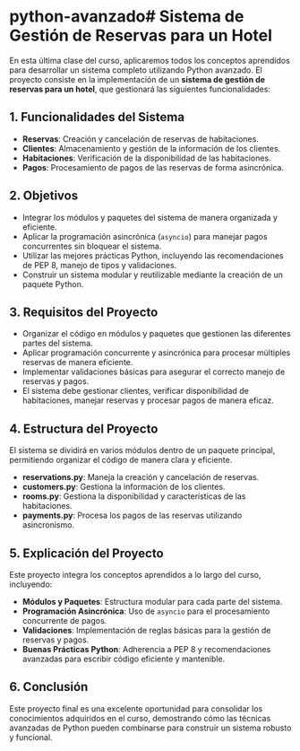 # python-avanzado# Sistema de Gestión de Reservas para un Hotel

En esta última clase del curso, aplicaremos todos los conceptos aprendidos para desarrollar un sistema completo utilizando Python avanzado. El proyecto consiste en la implementación de un **sistema de gestión de reservas para un hotel**, que gestionará las siguientes funcionalidades:

## 1. Funcionalidades del Sistema

- **Reservas**: Creación y cancelación de reservas de habitaciones.
- **Clientes**: Almacenamiento y gestión de la información de los clientes.
- **Habitaciones**: Verificación de la disponibilidad de las habitaciones.
- **Pagos**: Procesamiento de pagos de las reservas de forma asincrónica.

## 2. Objetivos

- Integrar los módulos y paquetes del sistema de manera organizada y eficiente.
- Aplicar la programación asincrónica (`asyncio`) para manejar pagos concurrentes sin bloquear el sistema.
- Utilizar las mejores prácticas Python, incluyendo las recomendaciones de PEP 8, manejo de tipos y validaciones.
- Construir un sistema modular y reutilizable mediante la creación de un paquete Python.

## 3. Requisitos del Proyecto

- Organizar el código en módulos y paquetes que gestionen las diferentes partes del sistema.
- Aplicar programación concurrente y asincrónica para procesar múltiples reservas de manera eficiente.
- Implementar validaciones básicas para asegurar el correcto manejo de reservas y pagos.
- El sistema debe gestionar clientes, verificar disponibilidad de habitaciones, manejar reservas y procesar pagos de manera eficaz.

## 4. Estructura del Proyecto

El sistema se dividirá en varios módulos dentro de un paquete principal, permitiendo organizar el código de manera clara y eficiente.

- **reservations.py**: Maneja la creación y cancelación de reservas.
- **customers.py**: Gestiona la información de los clientes.
- **rooms.py**: Gestiona la disponibilidad y características de las habitaciones.
- **payments.py**: Procesa los pagos de las reservas utilizando asincronismo.

## 5. Explicación del Proyecto

Este proyecto integra los conceptos aprendidos a lo largo del curso, incluyendo:

- **Módulos y Paquetes**: Estructura modular para cada parte del sistema.
- **Programación Asincrónica**: Uso de `asyncio` para el procesamiento concurrente de pagos.
- **Validaciones**: Implementación de reglas básicas para la gestión de reservas y pagos.
- **Buenas Prácticas Python**: Adherencia a PEP 8 y recomendaciones avanzadas para escribir código eficiente y mantenible.

## 6. Conclusión

Este proyecto final es una excelente oportunidad para consolidar los conocimientos adquiridos en el curso, demostrando cómo las técnicas avanzadas de Python pueden combinarse para construir un sistema robusto y funcional.
